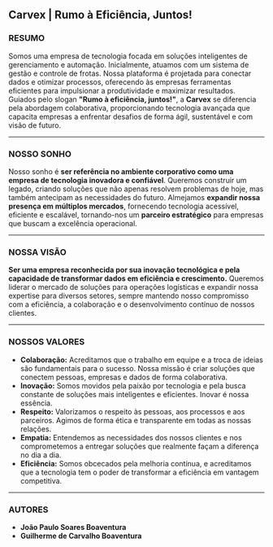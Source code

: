 ## Carvex | Rumo à Eficiência, Juntos!

### RESUMO

Somos uma empresa de tecnologia focada em soluções inteligentes de gerenciamento e automação. Inicialmente, atuamos com um sistema de gestão e controle de frotas. Nossa plataforma é projetada para conectar dados e otimizar processos, oferecendo às empresas ferramentas eficientes para impulsionar a produtividade e maximizar resultados. Guiados pelo slogan **"Rumo à eficiência, juntos!"**, a **Carvex** se diferencia pela abordagem colaborativa, proporcionando tecnologia avançada que capacita empresas a enfrentar desafios de forma ágil, sustentável e com visão de futuro.

---

### NOSSO SONHO

Nosso sonho é **ser referência no ambiente corporativo como uma empresa de tecnologia inovadora e confiável**. Queremos construir um legado, criando soluções que não apenas resolvem problemas de hoje, mas também antecipam as necessidades do futuro. Almejamos **expandir nossa presença em múltiplos mercados**, fornecendo tecnologia acessível, eficiente e escalável, tornando-nos um **parceiro estratégico** para empresas que buscam a excelência operacional.

---

### NOSSA VISÃO

**Ser uma empresa reconhecida por sua inovação tecnológica e pela capacidade de transformar dados em eficiência e crescimento.** Queremos liderar o mercado de soluções para operações logísticas e expandir nossa expertise para diversos setores, sempre mantendo nosso compromisso com a eficiência, a colaboração e o desenvolvimento contínuo de nossos clientes.

---

### NOSSOS VALORES

- **Colaboração:** Acreditamos que o trabalho em equipe e a troca de ideias são fundamentais para o sucesso. Nossa missão é criar soluções que conectem pessoas, empresas e dados de forma colaborativa.
- **Inovação:** Somos movidos pela paixão por tecnologia e pela busca constante de soluções mais inteligentes e eficientes. Inovar é nossa essência.
- **Respeito:** Valorizamos o respeito às pessoas, aos processos e aos parceiros. Agimos de forma ética e transparente em todas as nossas relações.
- **Empatia:** Entendemos as necessidades dos nossos clientes e nos comprometemos a entregar soluções que realmente façam a diferença no dia a dia.
- **Eficiência:** Somos obcecados pela melhoria contínua, e acreditamos que a tecnologia tem o poder de transformar a eficiência em vantagem competitiva.

---

### AUTORES

- **João Paulo Soares Boaventura**
- **Guilherme de Carvalho Boaventura**